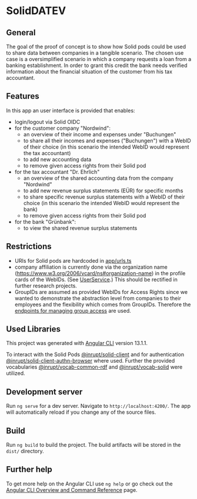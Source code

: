 # SolidDATEV

## General

The goal of the proof of concept is to show how Solid pods could be used to share data between companies in a tangible scenario. The chosen use case is a oversimplified scenario in which a company requests a loan from a banking establishment. In order to grant this credit the bank needs verified information about the financial situation of the customer from his tax accountant.

## Features

In this app an user interface is provided that enables:
- login/logout via Solid OIDC
- for the customer company "Nordwind":
  - an overview of their income and expenses under "Buchungen"
  - to share all their incomes and expenses ("Buchungen") with a WebID of their choice (in this scenario the intended WebID would represent the tax accountant)
  - to add new accounting data 
  - to remove given access rights from their Solid pod
- for the tax accountant "Dr. Ehrlich"
  - an overview of the shared accounting data from the company "Nordwind"
  - to add new revenue surplus statements (EÜR) for specific months
  - to share specific revenue surplus statements with a WebID  of their choice (in this scenario the intended WebID would represent the bank)
  - to remove given access rights from their Solid pod
- for the bank "Grünbank":
  - to view the shared revenue surplus statements

## Restrictions

- URIs for Solid pods are hardcoded in [app/urls.ts](https://github.com/wintechis/DATEV-Solid-PoC-App/blob/master/src/app/urls.ts)
- company affiliation is currently done via the organization name (https://www.w3.org/2006/vcard/ns#organization-name) in the profile cards of the WebIDs. (See [UserService](https://github.com/wintechis/DATEV-Solid-PoC-App/blob/master/src/app/auth/services/user.service.ts).) This should be rectified in further research projects.
- GroupIDs are assumed as provided WebIDs for Access Rights since we wanted to demonstrate the abstraction level from companies to their employees and the flexibility which comes from GroupIDs. Therefore the [endpoints for managing group access](https://docs.inrupt.com/developer-tools/api/javascript/solid-client/modules/acl_group.html) are used. 

## Used Libraries

This project was generated with [Angular CLI](https://github.com/angular/angular-cli) version 13.1.1.

To interact with the Solid Pods [@inrupt/solid-client](https://www.npmjs.com/package/@inrupt/solid-client) and for authentication [@inrupt/solid-client-authn-browser](https://www.npmjs.com/package/@inrupt/solid-client-authn-browser) where used. Further the provided vocabularies [@inrupt/vocab-common-rdf](https://www.npmjs.com/package/@inrupt/vocab-common-rdf) and [@inrupt/vocab-solid](https://www.npmjs.com/package/@inrupt/vocab-solid) were utilized.

## Development server

Run `ng serve` for a dev server. Navigate to `http://localhost:4200/`. The app will automatically reload if you change any of the source files.

## Build

Run `ng build` to build the project. The build artifacts will be stored in the `dist/` directory.

## Further help

To get more help on the Angular CLI use `ng help` or go check out the [Angular CLI Overview and Command Reference](https://angular.io/cli) page.
